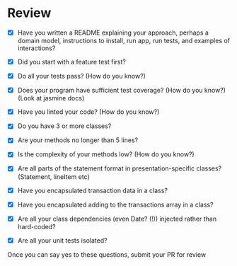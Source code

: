 # Review

- [x] Have you written a README explaining your approach, perhaps a domain model, instructions to install, run app, run tests, and examples of interactions?
- [x] Did you start with a feature test first?
- [x] Do all your tests pass? (How do you know?)
- [x] Does your program have sufficient test coverage? (How do you know?) (Look at jasmine docs)
- [x] Have you linted your code? (How do you know?)
- [x] Do you have 3 or more classes?
- [x] Are your methods no longer than 5 lines?
- [x] Is the complexity of your methods low? (How do you know?)
- [x] Are all parts of the statement format in presentation-specific classes? (Statement, lineItem etc)
- [x] Have you encapsulated transaction data in a class?
- [x] Have you encapsulated adding to the transactions array in a class?
- [x] Are all your class dependencies (even Date? (!)) injected rather than hard-coded?
- [x] Are all your unit tests isolated?


Once you can say yes to these questions, submit your PR for review
